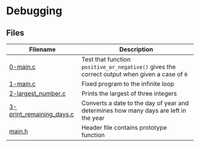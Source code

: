 # Debugging

## Files

| Filename | Description |
| -------- | ----------- |
| [0-main.c](./0-main.c) | Test that function `positive_or_negative()` gives the correct output when given a case of `0` |
| [1-main.c](./1-main.c) | Fixed program to the infinite loop |
| [2-largest_number.c](./2-largest_number.c) | Prints the largest of three integers |
| [3-print_remaining_days.c](./3-print_remaining_days.c) | Converts a date to the day of year and determines how many days are left in the year |
| [main.h](./main.h) | Header file contains prototype function |
